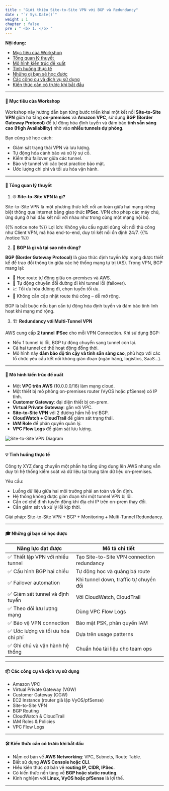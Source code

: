 ```yaml
---
title : "Giới thiệu Site-to-Site VPN với BGP và Redundancy"
date : "`r Sys.Date()`"
weight : 1
chapter : false
pre : " <b> 1. </b> "
---
```


**Nội dung:**
- [Mục tiêu của Workshop](#-mục-tiêu-của-workshop)
- [Tổng quan lý thuyết](#-tổng-quan-lý-thuyết)
- [Mô hình kiến trúc đề xuất](#-mô-hình-kiến-trúc-đề-xuất)
- [Tình huống thực tế](#-tình-huống-thực-tế)
- [Những gì bạn sẽ học được](#-những-gì-bạn-sẽ-học-được)
- [Các công cụ và dịch vụ sử dụng](#-các-công-cụ-và-dịch-vụ-sử-dụng)
- [Kiến thức cần có trước khi bắt đầu](#️-kiến-thức-cần-có-trước-khi-bắt-đầu)

---

#### 🎯 Mục tiêu của Workshop

Workshop này hướng dẫn bạn từng bước triển khai một kết nối **Site-to-Site VPN** giữa hạ tầng **on-premises** và **Amazon VPC**, sử dụng **BGP (Border Gateway Protocol)** để tự động hóa định tuyến và đảm bảo **tính sẵn sàng cao (High Availability)** nhờ vào **nhiều tunnels dự phòng**.

Bạn cũng sẽ học cách:

- Giám sát trạng thái VPN và lưu lượng.
- Tự động hóa cảnh báo và xử lý sự cố.
- Kiểm thử failover giữa các tunnel.
- Bảo vệ tunnel với các best practice bảo mật.
- Ước lượng chi phí và tối ưu hóa vận hành.

---

#### 🧠 Tổng quan lý thuyết

1. 🌐 **Site-to-Site VPN là gì?**

Site-to-Site VPN là một phương thức kết nối an toàn giữa hai mạng riêng biệt thông qua internet bằng giao thức **IPSec**. VPN cho phép các máy chủ, ứng dụng ở hai đầu kết nối với nhau như trong cùng một mạng nội bộ.

{{% notice note %}}
Lợi ích: Không yêu cầu người dùng kết nối thủ công như Client VPN, mã hóa end-to-end, duy trì kết nối ổn định 24/7.
{{% /notice %}}

2. 🧭 **BGP là gì và tại sao nên dùng?**

**BGP (Border Gateway Protocol)** là giao thức định tuyến lớp mạng được thiết kế để trao đổi thông tin giữa các hệ thống mạng tự trị (AS). Trong VPN, BGP mang lại:

- 🧠 Học route tự động giữa on-premises và AWS.
- 🔁 Tự động chuyển đổi đường đi khi tunnel lỗi (failover).
- 📈 Tối ưu hóa đường đi, chọn tuyến tối ưu.
- 🔄 Không cần cập nhật route thủ công – dễ mở rộng.

BGP là bắt buộc nếu bạn cần tự động hóa định tuyến và đảm bảo tính linh hoạt khi mạng mở rộng.

3. 🏗️ **Redundancy với Multi-Tunnel VPN**

AWS cung cấp **2 tunnel IPSec** cho mỗi VPN Connection. Khi sử dụng BGP:

- Nếu 1 tunnel bị lỗi, BGP tự động chuyển sang tunnel còn lại.
- Cả hai tunnel có thể hoạt động đồng thời.
- Mô hình này **đảm bảo độ tin cậy và tính sẵn sàng cao**, phù hợp với các tổ chức yêu cầu kết nối không gián đoạn (ngân hàng, logistics, SaaS...).

---

#### 🧩 Mô hình kiến trúc đề xuất

- Một **VPC trên AWS** (10.0.0.0/16) làm mạng cloud.
- Một thiết bị mô phỏng on-premises router (VyOS hoặc pfSense) có IP tĩnh.
- **Customer Gateway**: đại diện thiết bị on-prem.
- **Virtual Private Gateway**: gắn với VPC.
- **Site-to-Site VPN** với 2 đường hầm hỗ trợ BGP.
- **CloudWatch + CloudTrail** để giám sát trạng thái.
- **IAM Role** để phân quyền quản lý.
- **VPC Flow Logs** để giám sát lưu lượng.

![Site-to-Site VPN Diagram](/images/1/0001.png?featherlight=false&width=90pc)

---

#### 💡 Tình huống thực tế

Công ty XYZ đang chuyển một phần hạ tầng ứng dụng lên AWS nhưng vẫn duy trì hệ thống kiểm soát và dữ liệu tại trung tâm dữ liệu on-premises.

Yêu cầu:

- Luồng dữ liệu giữa hai môi trường phải an toàn và ổn định.
- Hệ thống không được gián đoạn khi một tunnel VPN bị lỗi.
- Cần cơ chế định tuyến động khi địa chỉ IP trên on-prem thay đổi.
- Cần giám sát và xử lý lỗi kịp thời.

Giải pháp: Site-to-Site VPN + BGP + Monitoring + Multi-Tunnel Redundancy.

---

#### 🎓 Những gì bạn sẽ học được

| Năng lực đạt được                    | Mô tả chi tiết                             |
| ------------------------------------ | ------------------------------------------ |
| ✅ Thiết lập VPN với nhiều tunnel     | Tạo Site-to-Site VPN connection redundancy |
| ✅ Cấu hình BGP hai chiều             | Tự động học và quảng bá route              |
| ✅ Failover automation                | Khi tunnel down, traffic tự chuyển đổi     |
| ✅ Giám sát tunnel và định tuyến      | Với CloudWatch, CloudTrail                 |
| ✅ Theo dõi lưu lượng mạng            | Dùng VPC Flow Logs                         |
| ✅ Bảo vệ VPN connection              | Bảo mật PSK, phân quyền IAM                |
| ✅ Ước lượng và tối ưu hóa chi phí    | Dựa trên usage patterns                    |
| ✅ Ghi chú và vận hành hệ thống       | Chuẩn hóa tài liệu cho team ops            |

---

#### 📦 Các công cụ và dịch vụ sử dụng

- Amazon VPC  
- Virtual Private Gateway (VGW)  
- Customer Gateway (CGW)  
- EC2 Instance (router giả lập VyOS/pfSense)  
- Site-to-Site VPN  
- BGP Routing  
- CloudWatch & CloudTrail  
- IAM Roles & Policies  
- VPC Flow Logs  

---

#### 🛠️ Kiến thức cần có trước khi bắt đầu

- Nắm cơ bản về **AWS Networking**: VPC, Subnets, Route Table.
- Biết sử dụng **AWS Console hoặc CLI**.
- Hiểu kiến thức cơ bản về **routing IP, CIDR, IPSec**.
- Có kiến thức nền tảng về **BGP hoặc static routing**.
- Kinh nghiệm với **Linux, VyOS hoặc pfSense** là lợi thế.

---
